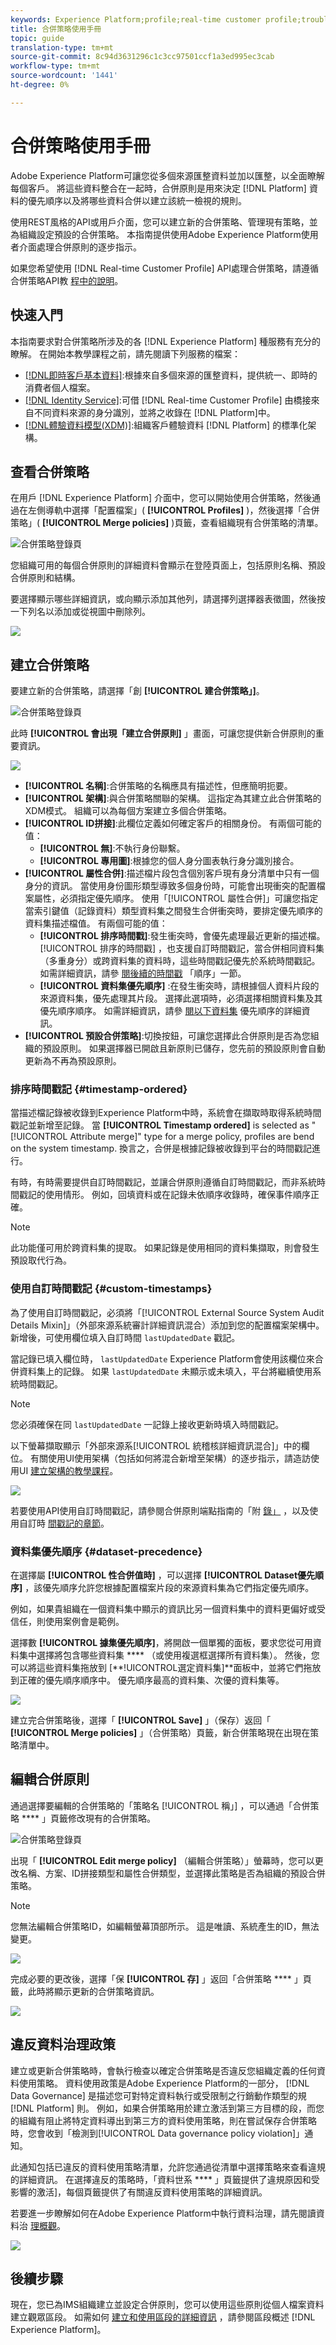 ```yaml
---
keywords: Experience Platform;profile;real-time customer profile;troubleshooting;API
title: 合併策略使用手冊
topic: guide
translation-type: tm+mt
source-git-commit: 8c94d3631296c1c3cc97501ccf1a3ed995ec3cab
workflow-type: tm+mt
source-wordcount: '1441'
ht-degree: 0%

---
```



# 合併策略使用手冊

Adobe Experience Platform可讓您從多個來源匯整資料並加以匯整，以全面瞭解每個客戶。 將這些資料整合在一起時，合併原則是用來決定 [!DNL Platform] 資料的優先順序以及將哪些資料合併以建立該統一檢視的規則。

使用REST風格的API或用戶介面，您可以建立新的合併策略、管理現有策略，並為組織設定預設的合併策略。 本指南提供使用Adobe Experience Platform使用者介面處理合併原則的逐步指示。

如果您希望使用 [!DNL Real-time Customer Profile] API處理合併策略，請遵循合併策略API教 [程中的說明](../api/merge-policies.md)。

## 快速入門

本指南要求對合併策略所涉及的各 [!DNL Experience Platform] 種服務有充分的瞭解。 在開始本教學課程之前，請先閱讀下列服務的檔案：

* [[!DNL即時客戶基本資料]](../home.md):根據來自多個來源的匯整資料，提供統一、即時的消費者個人檔案。
* [[!DNL Identity Service]](../../identity-service/home.md):可借 [!DNL Real-time Customer Profile] 由橋接來自不同資料來源的身分識別，並將之收錄在 [!DNL Platform]中。
* [[!DNL體驗資料模型(XDM)]](../../xdm/home.md):組織客戶體驗資料 [!DNL Platform] 的標準化架構。

## 查看合併策略

在用戶 [!DNL Experience Platform] 介面中，您可以開始使用合併策略，然後通過在左側導軌中選擇「配置檔案」( **[!UICONTROL Profiles]** )，然後選擇「合併策略」( **[!UICONTROL Merge policies]** )頁籤，查看組織現有合併策略的清單。

![合併策略登錄頁](../images/merge-policies/landing.png)

您組織可用的每個合併原則的詳細資料會顯示在登陸頁面上，包括原則名稱、預設合併原則和結構。

要選擇顯示哪些詳細資訊，或向顯示添加其他列，請選擇列選擇器表徵圖，然後按一下列名以添加或從視圖中刪除列。

![](../images/merge-policies/adjust-view.png)

## 建立合併策略

要建立新的合併策略，請選擇「創 **[!UICONTROL 建合併策略」]**。

![合併策略登錄頁](../images/merge-policies/create-new.png)

此時 **[!UICONTROL 會出現「建立合併原則]** 」畫面，可讓您提供新合併原則的重要資訊。

![](../images/merge-policies/create.png)

* **[!UICONTROL 名稱]**:合併策略的名稱應具有描述性，但應簡明扼要。
* **[!UICONTROL 架構]**:與合併策略關聯的架構。 這指定為其建立此合併策略的XDM模式。 組織可以為每個方案建立多個合併策略。
* **[!UICONTROL ID拼接]**:此欄位定義如何確定客戶的相關身份。 有兩個可能的值：
   * **[!UICONTROL 無]**:不執行身份聯繫。
   * **[!UICONTROL 專用圖]**:根據您的個人身分圖表執行身分識別接合。
* **[!UICONTROL 屬性合併]**:描述檔片段包含個別客戶現有身分清單中只有一個身分的資訊。 當使用身份圖形類型導致多個身份時，可能會出現衝突的配置檔案屬性，必須指定優先順序。 使用「[!UICONTROL 屬性合併]」可讓您指定當索引鍵值（記錄資料）類型資料集之間發生合併衝突時，要排定優先順序的資料集描述檔值。 有兩個可能的值：
   * **[!UICONTROL 排序時間戳]**:發生衝突時，會優先處理最近更新的描述檔。 [!UICONTROL 排序的時間戳] ，也支援自訂時間戳記，當合併相同資料集（多重身分）或跨資料集的資料時，這些時間戳記優先於系統時間戳記。 如需詳細資訊，請參 [閱後續的時間戳](#timestamp-ordered) 「順序」一節。
   * **[!UICONTROL 資料集優先順序]** :在發生衝突時，請根據個人資料片段的來源資料集，優先處理其片段。 選擇此選項時，必須選擇相關資料集及其優先順序順序。 如需詳細資訊，請參 [閱以下資料集](#dataset-precedence) 優先順序的詳細資訊。
* **[!UICONTROL 預設合併策略]**:切換按鈕，可讓您選擇此合併原則是否為您組織的預設原則。 如果選擇器已開啟且新原則已儲存，您先前的預設原則會自動更新為不再為預設原則。

### 排序時間戳記 {#timestamp-ordered}

當描述檔記錄被收錄到Experience Platform中時，系統會在擷取時取得系統時間戳記並新增至記錄。 當 **[!UICONTROL Timestamp ordered]** is selected as &quot;[!UICONTROL Attribute merge]&quot; type for a merge policy, profiles are bend on the system timestamp. 換言之，合併是根據記錄被收錄到平台的時間戳記進行。

有時，有時需要提供自訂時間戳記，並讓合併原則遵循自訂時間戳記，而非系統時間戳記的使用情形。 例如，回填資料或在記錄未依順序收錄時，確保事件順序正確。

>[!NOTE]
>
>此功能僅可用於跨資料集的提取。 如果記錄是使用相同的資料集擷取，則會發生預設取代行為。

### 使用自訂時間戳記 {#custom-timestamps}

為了使用自訂時間戳記，必須將「[!UICONTROL External Source System Audit Details Mixin]」（外部來源系統審計詳細資訊混合）添加到您的配置檔案架構中。 新增後，可使用欄位填入自訂時間 `lastUpdatedDate` 戳記。

當記錄已填入欄位時， `lastUpdatedDate` Experience Platform會使用該欄位來合併資料集上的記錄。 如果 `lastUpdatedDate` 未顯示或未填入，平台將繼續使用系統時間戳記。

>[!NOTE]
>
>您必須確保在同 `lastUpdatedDate` 一記錄上接收更新時填入時間戳記。

以下螢幕擷取顯示「外部來源系[!UICONTROL 統稽核詳細資訊混合]」中的欄位。 有關使用UI使用架構（包括如何將混合新增至架構）的逐步指示，請造訪使用UI [建立架構的教學課程](../../xdm/tutorials/create-schema-ui.md)。

![](../images/merge-policies/custom-timestamp-mixin.png)

若要使用API使用自訂時間戳記，請參閱合併原則端點指南的「附 [錄」](../api/merge-policies.md) ，以及使用自訂時 [間戳記的章節](../api/merge-policies.md#custom-timestamps)。

### 資料集優先順序 {#dataset-precedence}

在選擇屬 **[!UICONTROL 性合併值時]** ，可以選擇 **[!UICONTROL Dataset優先順序]** ，該優先順序允許您根據配置檔案片段的來源資料集為它們指定優先順序。

例如，如果貴組織在一個資料集中顯示的資訊比另一個資料集中的資料更偏好或受信任，則使用案例會是範例。

選擇數 **[!UICONTROL 據集優先順序]**，將開啟一個單獨的面板，要求您從可用資料集中選擇將包含哪些資料集 **** （或使用複選框選擇所有資料集）。 然後，您可以將這些資料集拖放到 [**!UICONTROL選定資料集]**面板中，並將它們拖放到正確的優先順序順序中。 優先順序最高的資料集、次優的資料集等。

![](../images/merge-policies/dataset-precedence.png)

建立完合併策略後，選擇「 **[!UICONTROL Save]** 」（保存）返回「 **[!UICONTROL Merge policies]** 」（合併策略）頁籤，新合併策略現在出現在策略清單中。

## 編輯合併原則

通過選擇要編輯的合併策略的「策略名 [!UICONTROL 稱」] ，可以通過「合併策略 **** 」頁籤修改現有的合併策略。

![合併策略登錄頁](../images/merge-policies/select-edit.png)

出現「 **[!UICONTROL Edit merge policy]** （編輯合併策略）」螢幕時，您可以更改名稱、方案、ID拼接類型和屬性合併類型，並選擇此策略是否為組織的預設合併策略。

>[!NOTE]
>
>您無法編輯合併策略ID，如編輯螢幕頂部所示。 這是唯讀、系統產生的ID，無法變更。

![](../images/merge-policies/edit-screen.png)

完成必要的更改後，選擇「保 **[!UICONTROL 存]** 」返回「合併策略 **** 」頁籤，此時將顯示更新的合併策略資訊。

![](../images/merge-policies/edited.png)

## 違反資料治理政策

建立或更新合併策略時，會執行檢查以確定合併策略是否違反您組織定義的任何資料使用策略。 資料使用政策是Adobe Experience Platform的一部分， [!DNL Data Governance] 是描述您可對特定資料執行或受限制之行銷動作類型的規 [!DNL Platform] 則。 例如，如果合併策略用於建立激活到第三方目標的段，而您的組織有阻止將特定資料導出到第三方的資料使用策略，則在嘗試保存合併策略時，您會收到「檢測到[!UICONTROL Data governance policy violation]」通知。

此通知包括已違反的資料使用策略清單，允許您通過從清單中選擇策略來查看違規的詳細資訊。 在選擇違反的策略時，「資料世系 **** 」頁籤提供了違規原因和受影響的激活]，每個頁籤提供了有關違反資料使用策略的詳細資訊。

若要進一步瞭解如何在Adobe Experience Platform中執行資料治理，請先閱讀資料治 [理概觀](../../data-governance/home.md)。

![](../images/merge-policies/policy-violation.png)

## 後續步驟

現在，您已為IMS組織建立並設定合併原則，您可以使用這些原則從個人檔案資料建立觀眾區段。 如需如何 [建立和使用區段的詳細資訊](../../segmentation/home.md) ，請參閱區段概述 [!DNL Experience Platform]。